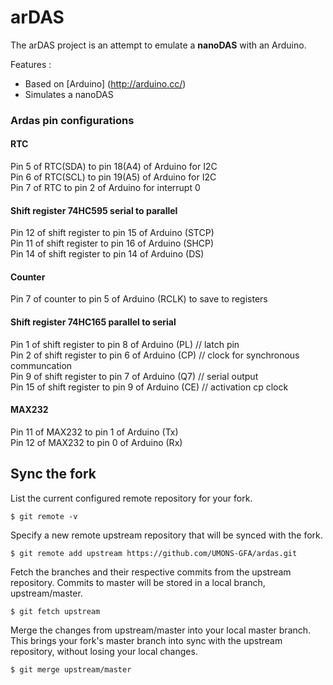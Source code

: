 # arDAS
The arDAS project is an attempt to emulate a **nanoDAS** with an Arduino.

Features :
* Based on [Arduino] (http://arduino.cc/)
* Simulates a nanoDAS

 
### Ardas pin configurations

#### RTC
Pin 5 of RTC(SDA) to pin 18(A4) of Arduino for I2C  
Pin 6 of RTC(SCL) to pin 19(A5) of Arduino for I2C  
Pin 7 of RTC to pin 2 of Arduino for interrupt 0  

#### Shift register 74HC595 serial to parallel
Pin 12 of shift register to pin 15 of Arduino (STCP)    
Pin 11 of shift register to pin 16 of Arduino (SHCP)    
Pin 14 of shift register to pin 14 of Arduino (DS)    

#### Counter
Pin 7 of counter to pin 5 of Arduino (RCLK) to save to registers  

#### Shift register 74HC165 parallel to serial
Pin 1 of shift register to pin 8 of Arduino (PL)     // latch pin  
Pin 2 of shift register to pin 6 of Arduino (CP)    // clock for synchronous communcation  
Pin 9 of shift register to pin 7 of Arduino (Q7)    // serial output  
Pin 15 of shift register to pin 9 of Arduino (CE)  // activation cp clock  

#### MAX232
Pin 11 of MAX232 to pin 1 of Arduino (Tx)  
Pin 12 of MAX232 to pin 0 of Arduino (Rx)  

## Sync the fork

List the current configured remote repository for your fork.  
```
$ git remote -v
```

Specify a new remote upstream repository that will be synced with the fork.  
```
$ git remote add upstream https://github.com/UMONS-GFA/ardas.git
```

Fetch the branches and their respective commits from the upstream repository. Commits to master will be stored in a local branch, upstream/master.  
```
$ git fetch upstream
```

Merge the changes from upstream/master into your local master branch. This brings your fork's master branch into sync with the upstream repository, without losing your local changes.  
```
$ git merge upstream/master
```
 

